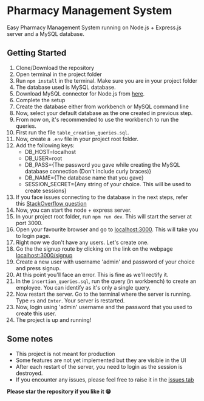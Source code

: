 # Pharmacy Management System

Easy Pharmacy Management System running on Node.js + Express.js server and a MySQL database.

## Getting Started

1. Clone/Download the repository
2. Open terminal in the project folder
3. Run `npm install` in the terminal. Make sure you are in your project folder
4. The database used is MySQL database.
5. Download MySQL connector for Node.js from [here](https://dev.mysql.com/downloads/installer/).
6. Complete the setup
7. Create the database either from workbench or MySQL command line
8. Now, select your default database as the one created in previous step.
9. From now on, it's recommended to use the workbench to run the queries.
10. First run the file `table_creation_queries.sql`.
11. Now, create a `.env` file in your project root folder.
12. Add the following keys:
    - DB_HOST=localhost
    - DB_USER=root
    - DB_PASS={The password you gave while creating the MySQL database connection (Don't include curly braces)}
    - DB_NAME={The database name that you gave}
    - SESSION_SECRET={Any string of your choice. This will be used to create sessions}
13. If you face issues connecting to the database in the next steps, refer this [StackOverflow question](https://stackoverflow.com/questions/50093144/mysql-8-0-client-does-not-support-authentication-protocol-requested-by-server)
14. Now, you can start the node + express server.
15. In your project root folder, run `npm run dev`. This will start the server at port 3000.
16. Open your favourite browser and go to [localhost:3000](http://localhost:3000/). This will take you to login page.
17. Right now we don't have any users. Let's create one.
18. Go the the signup route by clicking on the link on the webpage [localhost:3000/signup](http://localhost:3000/signup)
19. Create a new user with username 'admin' and password of your choice and press signup.
20. At this point you'll face an error. This is fine as we'll rectify it.
21. In the `insertion_queries.sql`, run the query (in workbench) to create an employee. You can identify as it's only a single query.
22. Now restart the server. Go to the terminal where the server is running. Type `rs` and `Enter`. Your server is restarted.
23. Now, login using 'admin' username and the password that you used to create this user.
24. The project is up and running!

## Some notes

- This project is not meant for production
- Some features are not yet implemented but they are visible in the UI
- After each restart of the server, you need to login as the session is destroyed.
- If you encounter any issues, please feel free to raise it in the [issues tab](https://github.com/Abhishek911cse/Pharmacy-Management-System/issues)

**Please star the repository if you like it :grin:**
